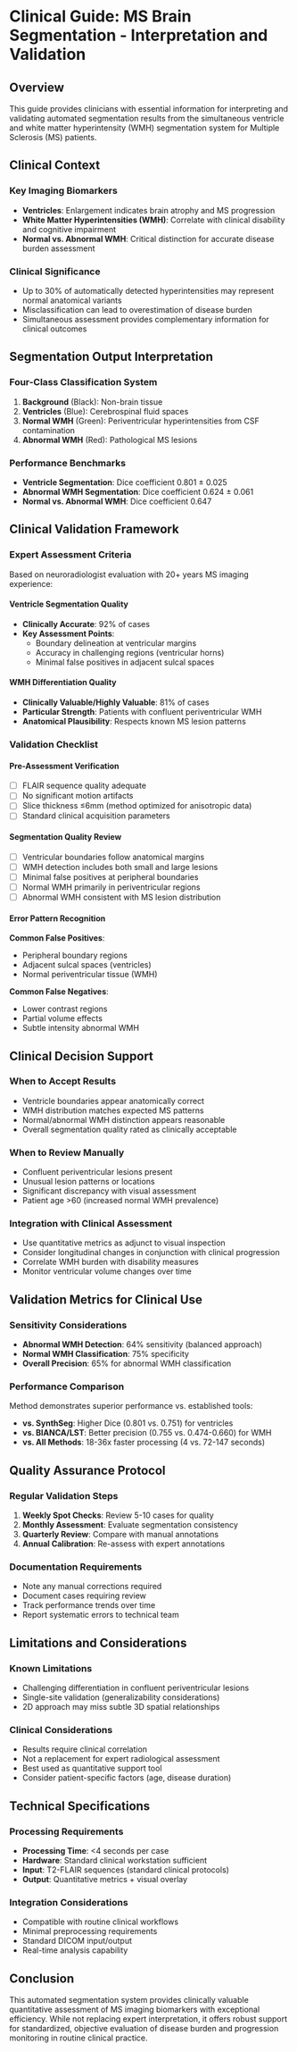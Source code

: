 # Clinical Guide: MS Brain Segmentation - Interpretation and Validation

## Overview
This guide provides clinicians with essential information for interpreting and validating automated segmentation results from the simultaneous ventricle and white matter hyperintensity (WMH) segmentation system for Multiple Sclerosis (MS) patients.

## Clinical Context

### Key Imaging Biomarkers
- **Ventricles**: Enlargement indicates brain atrophy and MS progression
- **White Matter Hyperintensities (WMH)**: Correlate with clinical disability and cognitive impairment
- **Normal vs. Abnormal WMH**: Critical distinction for accurate disease burden assessment

### Clinical Significance
- Up to 30% of automatically detected hyperintensities may represent normal anatomical variants
- Misclassification can lead to overestimation of disease burden
- Simultaneous assessment provides complementary information for clinical outcomes

## Segmentation Output Interpretation

### Four-Class Classification System
1. **Background** (Black): Non-brain tissue
2. **Ventricles** (Blue): Cerebrospinal fluid spaces
3. **Normal WMH** (Green): Periventricular hyperintensities from CSF contamination
4. **Abnormal WMH** (Red): Pathological MS lesions

### Performance Benchmarks
- **Ventricle Segmentation**: Dice coefficient 0.801 ± 0.025
- **Abnormal WMH Segmentation**: Dice coefficient 0.624 ± 0.061
- **Normal vs. Abnormal WMH**: Dice coefficient 0.647

## Clinical Validation Framework

### Expert Assessment Criteria
Based on neuroradiologist evaluation with 20+ years MS imaging experience:

#### Ventricle Segmentation Quality
- **Clinically Accurate**: 92% of cases
- **Key Assessment Points**:
  - Boundary delineation at ventricular margins
  - Accuracy in challenging regions (ventricular horns)
  - Minimal false positives in adjacent sulcal spaces

#### WMH Differentiation Quality
- **Clinically Valuable/Highly Valuable**: 81% of cases
- **Particular Strength**: Patients with confluent periventricular WMH
- **Anatomical Plausibility**: Respects known MS lesion patterns

### Validation Checklist

#### Pre-Assessment Verification
- [ ] FLAIR sequence quality adequate
- [ ] No significant motion artifacts
- [ ] Slice thickness ≤6mm (method optimized for anisotropic data)
- [ ] Standard clinical acquisition parameters

#### Segmentation Quality Review
- [ ] Ventricular boundaries follow anatomical margins
- [ ] WMH detection includes both small and large lesions
- [ ] Minimal false positives at peripheral boundaries
- [ ] Normal WMH primarily in periventricular regions
- [ ] Abnormal WMH consistent with MS lesion distribution

#### Error Pattern Recognition
**Common False Positives**:
- Peripheral boundary regions
- Adjacent sulcal spaces (ventricles)
- Normal periventricular tissue (WMH)

**Common False Negatives**:
- Lower contrast regions
- Partial volume effects
- Subtle intensity abnormal WMH

## Clinical Decision Support

### When to Accept Results
- Ventricle boundaries appear anatomically correct
- WMH distribution matches expected MS patterns
- Normal/abnormal WMH distinction appears reasonable
- Overall segmentation quality rated as clinically acceptable

### When to Review Manually
- Confluent periventricular lesions present
- Unusual lesion patterns or locations
- Significant discrepancy with visual assessment
- Patient age >60 (increased normal WMH prevalence)

### Integration with Clinical Assessment
- Use quantitative metrics as adjunct to visual inspection
- Consider longitudinal changes in conjunction with clinical progression
- Correlate WMH burden with disability measures
- Monitor ventricular volume changes over time

## Validation Metrics for Clinical Use

### Sensitivity Considerations
- **Abnormal WMH Detection**: 64% sensitivity (balanced approach)
- **Normal WMH Classification**: 75% specificity
- **Overall Precision**: 65% for abnormal WMH classification

### Performance Comparison
Method demonstrates superior performance vs. established tools:
- **vs. SynthSeg**: Higher Dice (0.801 vs. 0.751) for ventricles
- **vs. BIANCA/LST**: Better precision (0.755 vs. 0.474-0.660) for WMH
- **vs. All Methods**: 18-36x faster processing (4 vs. 72-147 seconds)

## Quality Assurance Protocol

### Regular Validation Steps
1. **Weekly Spot Checks**: Review 5-10 cases for quality
2. **Monthly Assessment**: Evaluate segmentation consistency
3. **Quarterly Review**: Compare with manual annotations
4. **Annual Calibration**: Re-assess with expert annotations

### Documentation Requirements
- Note any manual corrections required
- Document cases requiring review
- Track performance trends over time
- Report systematic errors to technical team

## Limitations and Considerations

### Known Limitations
- Challenging differentiation in confluent periventricular lesions
- Single-site validation (generalizability considerations)
- 2D approach may miss subtle 3D spatial relationships

### Clinical Considerations
- Results require clinical correlation
- Not a replacement for expert radiological assessment
- Best used as quantitative support tool
- Consider patient-specific factors (age, disease duration)

## Technical Specifications

### Processing Requirements
- **Processing Time**: <4 seconds per case
- **Hardware**: Standard clinical workstation sufficient
- **Input**: T2-FLAIR sequences (standard clinical protocols)
- **Output**: Quantitative metrics + visual overlay

### Integration Considerations
- Compatible with routine clinical workflows
- Minimal preprocessing requirements
- Standard DICOM input/output
- Real-time analysis capability

## Conclusion

This automated segmentation system provides clinically valuable quantitative assessment of MS imaging biomarkers with exceptional efficiency. While not replacing expert interpretation, it offers robust support for standardized, objective evaluation of disease burden and progression monitoring in routine clinical practice.